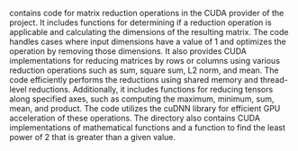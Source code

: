 contains code for matrix reduction operations in the CUDA provider of the project. It includes functions for determining if a reduction operation is applicable and calculating the dimensions of the resulting matrix. The code handles cases where input dimensions have a value of 1 and optimizes the operation by removing those dimensions. It also provides CUDA implementations for reducing matrices by rows or columns using various reduction operations such as sum, square sum, L2 norm, and mean. The code efficiently performs the reductions using shared memory and thread-level reductions. Additionally, it includes functions for reducing tensors along specified axes, such as computing the maximum, minimum, sum, mean, and product. The code utilizes the cuDNN library for efficient GPU acceleration of these operations. The directory also contains CUDA implementations of mathematical functions and a function to find the least power of 2 that is greater than a given value.